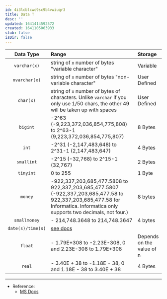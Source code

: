 ```yaml
---
id: 4i3lcblcwc9sc9b4vwiuqr3
title: Data T
desc: ''
updated: 1641414592572
created: 1641105063933
stub: false
isDir: false
---
```



|     Data Type     | Range                                                                                                                                                                        | Storage                   |
| :---------------: | :--------------------------------------------------------------------------------------------------------------------------------------------------------------------------- | :------------------------ |
|   `varchar(x)`    | string of `x` number of bytes "variable character"                                                                                                                           | Variable                  |
|   `nvarchar(x)`   | string of `x` number of bytes "non-variable character"                                                                                                                       | User Defined              |
|     `char(x)`     | string of `x` number of bytes of characters. Unlike `varchar` if you only use 1/50 chars, the other 49 will be taken up with spaces                                          | User Defined              |
|     `bigint`      | -2^63 (-9,223,372,036,854,775,808) to 2^63-1 (9,223,372,036,854,775,807)                                                                                                     | 8 Bytes                   |
|       `int`       | -2^31 (-2,147,483,648) to 2^31-1 (2,147,483,647)                                                                                                                             | 4 Bytes                   |
|    `smallint`     | -2^15 (-32,768) to 2^15-1 (32,767)                                                                                                                                           | 2 Bytes                   |
|     `tinyint`     | 0 to 255                                                                                                                                                                     | 1 Byte                    |
|      `money`      | -922,337,203,685,477.5808 to 922,337,203,685,477.5807 (-922,337,203,685,477.58 to 922,337,203,685,477.58 for Informatica. Informatica only supports two decimals, not four.) | 8 bytes                   |
|   `smallmoney`    | - 214,748.3648 to 214,748.3647                                                                                                                                               | 4 bytes                   |
| `date(s)/time(s)` | [see docs](https://docs.microsoft.com/en-us/sql/t-sql/data-types/date-transact-sql?view=sql-server-ver15)                                                                    |                           |
|      `float`      | - 1.79E+308 to -2.23E-308, 0 and 2.23E-308 to 1.79E+308                                                                                                                      | Depends on the value of n |
|      `real`       | - 3.40E + 38 to -1.18E - 38, 0 and 1.18E - 38 to 3.40E + 38                                                                                                                  | 4 Bytes                   |

---

- Reference:
  - [MS Docs](https://docs.microsoft.com/en-us/sql/t-sql/data-types/data-types-transact-sql?view=sql-server-ver15)
